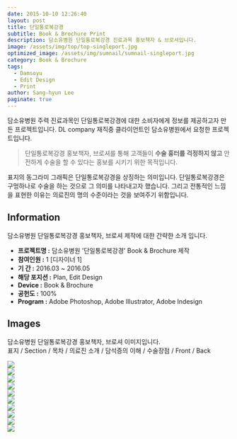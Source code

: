 ```yaml
---
date: 2015-10-10 12:26:40
layout: post
title: 단일통로복강경
subtitle: Book & Brochure Print
description: 담소유병원 단일통로복강경 진료과목 홍보책자 & 브로셔입니다.
image: /assets/img/top/top-singleport.jpg
optimized_image: /assets/img/sumnail/sumnail-singleport.jpg
category: Book & Brochure
tags:
  - Damsoyu
  - Edit Design
  - Print
author: Sang-hyun Lee
paginate: true
---
```



<link rel="stylesheet" href="/assets/css/slick.css">
<link rel="stylesheet" href="/assets/css/slick-theme.css">



담소유병원 주력 진료과목인 단일통로복강경에 대한 소비자에게 정보를 제공하고자 만든 프로젝트입니다.
DL company 재직중 클라이언트인 담소유병원에서 요청한 프로젝트입니다.


> 단일통로복강경 홍보책자, 브로셔를 통해 고객들이 **수술 흉터를 걱정하지 않고** 안전하게 수술을 할 수 있다는 홍보를 시키기 위한 목적입니다.

표지의 동그라미 그래픽은 단일통로복강경을 상징하는 의미입니다. 단일통로복강경은 구멍하나로 수술을 하는 것으로 그 의미를 나타내고자 했습니다. 
그리고 전통적인 느낌을 표현한 이유는 의료진의 명의 수준이라는 것을 보여주기 위함입니다.

<!--page-->

## Information

담소유병원 단일통로복강경 홍보책자, 브로셔 제작에 대한 간략한 소개 입니다.

- **프로젝트명 :** 담소유병원 '단일통로복강경' Book & Brochure 제작
- **참여인원 :** 1 [디자이너 1]
- **기 간 :** 2016.03 ~ 2016.05 
- **해당 포지션 :** Plan, Edit Design
- **Device :** Book & Brochure
- **공헌도 :** 100%
- **Program :** Adobe Photoshop, Adobe Illustrator, Adobe Indesign


<!--page-->

## Images

담소유병원 단일통로복강경 홍보책자, 브로셔 이미지입니다.<br>
표지 / Section / 목차 / 의료진 소개 / 담석증의 이해 / 수술장점 / Front / Back

<section class="quotes">
  <div class="bubble">
    <img src="/assets/img/slide/single-book01.jpg" />
  </div>
  <div class="bubble">
    <img src="/assets/img/slide/single-book02.jpg" /> 
  </div>
  <div class="bubble">
    <img src="/assets/img/slide/single-book03.jpg" /> 
  </div>
  <div class="bubble">
    <img src="/assets/img/slide/single-book04.jpg" /> 
  </div>
  <div class="bubble">
    <img src="/assets/img/slide/single-book05.jpg" /> 
  </div>
  <div class="bubble">
    <img src="/assets/img/slide/single-book06.jpg" /> 
  </div>
  <div class="bubble">
    <img src="/assets/img/slide/single-book07.jpg" /> 
  </div>
  <div class="bubble">
    <img src="/assets/img/slide/single-book08.jpg" /> 
  </div>
  <div class="bubble">
    <img src="/assets/img/slide/single-book09.jpg" /> 
  </div>
  <div class="bubble">
    <img src="/assets/img/slide/single-book10.jpg" /> 
  </div>
</section>


<p></p>
<p></p>

<!--page-->



<script type="text/javascript" src="https://cdnjs.cloudflare.com/ajax/libs/jquery/2.1.3/jquery.min.js"></script>
<script type="text/javascript" src="https://cdn.jsdelivr.net/jquery.slick/1.5.0/slick.min.js"></script>

<script>
	$('.quotes').slick({
  dots: true,
  infinite: true,
  autoplay: false,
  autoplaySpeed: 6000,
  speed: 800,
  slidesToShow: 1,
  adaptiveHeight: true
});
$( document ).ready(function() {
$('.no-fouc').removeClass('no-fouc');
});
</script>
